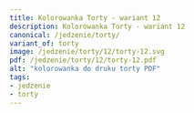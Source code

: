 ```yaml
---
title: Kolorowanka Torty - wariant 12
description: Kolorowanka Torty - wariant 12
canonical: /jedzenie/torty/
variant_of: torty
image: /jedzenie/torty/12/torty-12.svg
pdf: /jedzenie/torty/12/torty-12.pdf
alt: "kolorowanka do druku torty PDF"
tags:
- jedzenie
- torty
---
```

